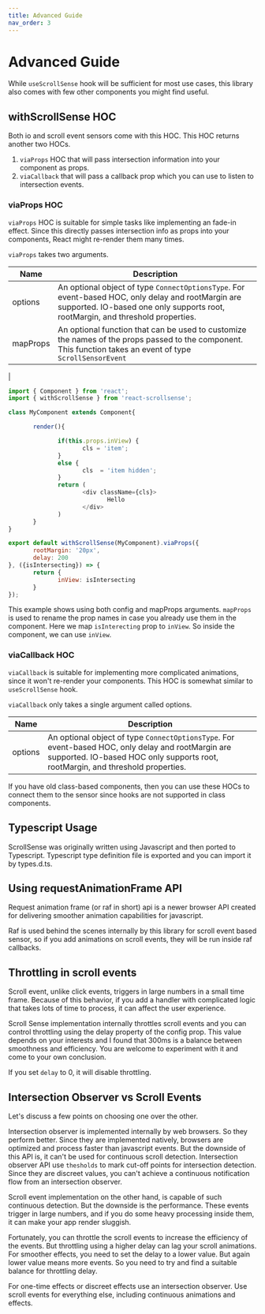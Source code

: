 ```yaml
---
title: Advanced Guide
nav_order: 3
---
```


# Advanced Guide

While `useScrollSense` hook will be sufficient for most use cases, this library also comes with few other components you might find useful.

## withScrollSense HOC

Both io and scroll event sensors come with this HOC. This HOC returns another two HOCs.

1. `viaProps` HOC that will pass intersection information into your component as props.
2. `viaCallback` that will pass a callback prop which you can use to listen to intersection events.

### viaProps HOC

`viaProps` HOC is suitable for simple tasks like implementing an fade-in effect. Since this directly passes intersection info as props into your components, React might re-render them many times.

`viaProps` takes two arguments.

|Name|Description|
|----|-----------|
|options| An optional object of type `ConnectOptionsType`. For event-based HOC, only delay and rootMargin are supported. IO-based one only supports root, rootMargin, and threshold properties.|
|mapProps| An optional function that can be used to customize the names of the props passed to the component. This function takes an event of type `ScrollSensorEvent`
|

```js
import { Component } from 'react';
import { withScrollSense } from 'react-scrollsense';

class MyComponent extends Component{

       render(){

              if(this.props.inView) {
                     cls = 'item';
              }
              else {
                     cls  = 'item hidden';
              }
              return (
                     <div className={cls}>
                            Hello
                     </div>
              )
       }
}

export default withScrollSense(MyComponent).viaProps({
       rootMargin: '20px',
       delay: 200
}, ({isIntersecting}) => {
       return {
              inView: isIntersecting
       }
});

```

This example shows using both config and mapProps arguments. `mapProps` is used to rename the prop names in case you already use them in the component. Here we map `isInterecting` prop to `inView`. So inside the component, we can use `inView`.

### viaCallback HOC

`viaCallback` is suitable for implementing more complicated animations, since it won't re-render your components. This HOC is somewhat similar to `useScrollSense` hook. 

`viaCallback` only takes a single argument called options.

|Name|Description|
|----|-----------|
|options| An optional object of type `ConnectOptionsType`. For event-based HOC, only delay and rootMargin are supported. IO-based HOC only supports root, rootMargin, and threshold properties.|

If you have old class-based components, then you can use these HOCs to connect them to the sensor since hooks are not supported in class components.

## Typescript Usage

ScrollSense was originally written using Javascript and then ported to Typescript. Typescript type definition file is exported and you can import it by types.d.ts.

## Using requestAnimationFrame API

Request animation frame (or raf in short) api is a newer browser API created for delivering smoother animation capabilities for javascript. 

Raf is used behind the scenes internally by this library for scroll event based sensor, so if you add animations on scroll events, they will be run inside raf callbacks.

## Throttling in scroll events

Scroll event, unlike click events, triggers in large numbers in a small time frame. Because of this behavior, if you add a handler with complicated logic that takes lots of time to process, it can affect the user experience.

Scroll Sense implementation internally throttles scroll events and you can control throttling using the delay property of the config prop. This value depends on your interests and I found that 300ms is a balance between smoothness and efficiency. You are welcome to experiment with it and come to your own conclusion. 

If you set `delay` to 0, it will disable throttling.

## Intersection Observer vs Scroll Events

Let's discuss a few points on choosing one over the other.

Intersection observer is implemented internally by web browsers. So they perform better. Since they are implemented natively, browsers are optimized and process faster than javascript events. But the downside of this API is, it can't be used for continuous scroll detection. Intersection observer API use `thesholds` to mark cut-off points for intersection detection. Since they are discreet values, you can't achieve a continuous notification flow from an intersection observer.

Scroll event implementation on the other hand, is capable of such continuous detection. But the downside is the performance. These events trigger in large numbers, and if you do some heavy processing inside them, it can make your app render sluggish.

Fortunately, you can throttle the scroll events to increase the efficiency of the events. But throttling using a higher delay can lag your scroll animations. For smoother effects, you need to set the delay to a lower value. But again lower value means more events. So you need to try and find a suitable balance for throttling delay.

For one-time effects or discreet effects use an intersection observer. Use scroll events for everything else, including continuous animations and effects.


